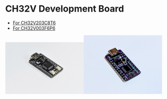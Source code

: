 # CH32V Development Board

- [For CH32V203C8T6](ch32v203-promicro)
- [For CH32V003F6P6](ch32v003-promicro)

<img width="49%" src="ch32v203-promicro/ch32v203-promicro-v1.0.0-0.jpg"/><img width="49%" src="ch32v003-promicro/ch32v003-promicro-photo-v1.0.1.jpg"/>
